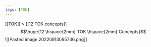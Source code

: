 ```yaml
---
tags: [TOK]
---
```

[[TOK]] > [[12 TOK concepts]]
<br/>
$$\huge{12 \hspace{2mm} TOK \hspace{2mm} Concepts}$$
![[Pasted image 20220913095736.png]]